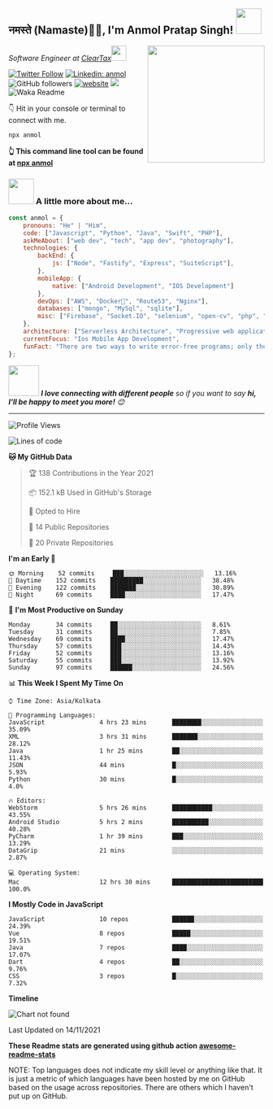<h2>नमस्ते (Namaste)🙏🏻, I'm Anmol Pratap Singh! <img src="https://media.giphy.com/media/12oufCB0MyZ1Go/giphy.gif" width="50"></h2>
<img align='right' src="https://media.giphy.com/media/M9gbBd9nbDrOTu1Mqx/giphy.gif" width="230">
<p><em>Software Engineer at <a href="http://www.cleartax.in">ClearTax</a><img src="https://media.giphy.com/media/WUlplcMpOCEmTGBtBW/giphy.gif" width="30"> 
</em></p>

[![Twitter Follow](https://img.shields.io/twitter/follow/misteranmol?label=Follow)](https://twitter.com/intent/follow?screen_name=misteranmol)
[![Linkedin: anmol](https://img.shields.io/badge/-anmol-blue?style=flat-square&logo=Linkedin&logoColor=white&link=https://www.linkedin.com/in/anmol-p-singh/)](https://www.linkedin.com/in/anmol-p-singh/)
![GitHub followers](https://img.shields.io/github/followers/anmol098?label=Follow&style=social)
[![website](https://img.shields.io/badge/Website-46a2f1.svg?&style=flat-square&logo=Google-Chrome&logoColor=white&link=https://anmolsingh.me/)](https://anmolsingh.me/)
![](https://visitor-badge.glitch.me/badge?page_id=anmol098.anmol098)
![Waka Readme](https://github.com/anmol098/anmol098/workflows/Waka%20Readme/badge.svg)

👇 Hit in your console or terminal to connect with me.

```bash
npx anmol
```
**👆 This command line tool can be found at [npx anmol](https://github.com/anmol098/npx_card)**

### <img src="https://media.giphy.com/media/VgCDAzcKvsR6OM0uWg/giphy.gif" width="50"> A little more about me...  

```javascript
const anmol = {
    pronouns: "He" | "Him",
    code: ["Javascript", "Python", "Java", "Swift", "PHP"],
    askMeAbout: ["web dev", "tech", "app dev", "photography"],
    technologies: {
        backEnd: {
            js: ["Node", "Fastify", "Express", "SuiteScript"],
        },
        mobileApp: {
            native: ["Android Development", "IOS Development"]
        },
        devOps: ["AWS", "Docker🐳", "Route53", "Nginx"],
        databases: ["mongo", "MySql", "sqlite"],
        misc: ["Firebase", "Socket.IO", "selenium", "open-cv", "php", "SuiteApp"]
    },
    architecture: ["Serverless Architecture", "Progressive web applications", "Single page applications"],
    currentFocus: "Ios Mobile App Development",
    funFact: "There are two ways to write error-free programs; only the third one works"
};
```

<img src="https://media.giphy.com/media/LnQjpWaON8nhr21vNW/giphy.gif" width="60"> <em><b>I love connecting with different people</b> so if you want to say <b>hi, I'll be happy to meet you more!</b> 😊</em>

---
<!--START_SECTION:waka-->
![Profile Views](http://img.shields.io/badge/Profile%20Views-793-blue)

![Lines of code](https://img.shields.io/badge/From%20Hello%20World%20I%27ve%20Written-1.1%20million%20lines%20of%20code-blue)

**🐱 My GitHub Data** 

> 🏆 138 Contributions in the Year 2021
 > 
> 📦 152.1 kB Used in GitHub's Storage 
 > 
> 💼 Opted to Hire
 > 
> 📜 14 Public Repositories 
 > 
> 🔑 20 Private Repositories  
 > 
**I'm an Early 🐤** 

```text
🌞 Morning    52 commits     ███░░░░░░░░░░░░░░░░░░░░░░   13.16% 
🌆 Daytime    152 commits    █████████░░░░░░░░░░░░░░░░   38.48% 
🌃 Evening    122 commits    ███████░░░░░░░░░░░░░░░░░░   30.89% 
🌙 Night      69 commits     ████░░░░░░░░░░░░░░░░░░░░░   17.47%

```
📅 **I'm Most Productive on Sunday** 

```text
Monday       34 commits     ██░░░░░░░░░░░░░░░░░░░░░░░   8.61% 
Tuesday      31 commits     ██░░░░░░░░░░░░░░░░░░░░░░░   7.85% 
Wednesday    69 commits     ████░░░░░░░░░░░░░░░░░░░░░   17.47% 
Thursday     57 commits     ███░░░░░░░░░░░░░░░░░░░░░░   14.43% 
Friday       52 commits     ███░░░░░░░░░░░░░░░░░░░░░░   13.16% 
Saturday     55 commits     ███░░░░░░░░░░░░░░░░░░░░░░   13.92% 
Sunday       97 commits     ██████░░░░░░░░░░░░░░░░░░░   24.56%

```


📊 **This Week I Spent My Time On** 

```text
⌚︎ Time Zone: Asia/Kolkata

💬 Programming Languages: 
JavaScript               4 hrs 23 mins       ████████░░░░░░░░░░░░░░░░░   35.09% 
XML                      3 hrs 31 mins       ███████░░░░░░░░░░░░░░░░░░   28.12% 
Java                     1 hr 25 mins        ██░░░░░░░░░░░░░░░░░░░░░░░   11.43% 
JSON                     44 mins             █░░░░░░░░░░░░░░░░░░░░░░░░   5.93% 
Python                   30 mins             █░░░░░░░░░░░░░░░░░░░░░░░░   4.0%

🔥 Editors: 
WebStorm                 5 hrs 26 mins       ███████████░░░░░░░░░░░░░░   43.55% 
Android Studio           5 hrs 2 mins        ██████████░░░░░░░░░░░░░░░   40.28% 
PyCharm                  1 hr 39 mins        ███░░░░░░░░░░░░░░░░░░░░░░   13.29% 
DataGrip                 21 mins             ░░░░░░░░░░░░░░░░░░░░░░░░░   2.87%

💻 Operating System: 
Mac                      12 hrs 30 mins      █████████████████████████   100.0%

```

**I Mostly Code in JavaScript** 

```text
JavaScript               10 repos            ██████░░░░░░░░░░░░░░░░░░░   24.39% 
Vue                      8 repos             █████░░░░░░░░░░░░░░░░░░░░   19.51% 
Java                     7 repos             ████░░░░░░░░░░░░░░░░░░░░░   17.07% 
Dart                     4 repos             ██░░░░░░░░░░░░░░░░░░░░░░░   9.76% 
CSS                      3 repos             █░░░░░░░░░░░░░░░░░░░░░░░░   7.32%

```


**Timeline**

![Chart not found](https://raw.githubusercontent.com/anmol098/anmol098/master/charts/bar_graph.png) 


 Last Updated on 14/11/2021
<!--END_SECTION:waka-->

**These Readme stats are generated using github action [awesome-readme-stats](https://github.com/anmol098/waka-readme-stats)**

NOTE: Top languages does not indicate my skill level or anything like that. It is just a metric of which languages have been hosted by me on GitHub based on the usage across repositories. There are others which I haven't put up on GitHub.
